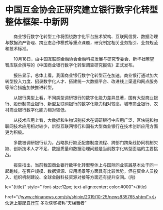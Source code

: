 # 中国互金协会正研究建立银行数字化转型整体框架-中新网

　　商业银行数字化转型工作将围绕数字化平台技术架构、互联网信贷、数据治理与数据资产管理、跨业态合作模式等重点课题，研究制定相关业务指引、业务规范和技术标准。

　　10月18日，由中国互联网金融协会金融科技发展与研究专委会、新华社瞭望智库联合撰写的《中国商业银行数字化转型调查研究报告》正式发布。

　　报告显示，总体上看，我国商业银行数字化转型正在加速。商业银行通过加大转型投入力度、招录数字化人才、搭建统一大数据平台、改进线上渠道和网点服务等综合措施加快推进转型。

　　从银行类型上看，不同类型调研银行的数字化能力差异显著，国有大型商业银行、股份制商业银行、新型互联网银行的数字化能力相对较高，城市商业银行、农村商业银行数字化能力相对较低。

　　从技术应用上看，大数据和生物识别技术在调研银行中应用广泛，区块链和物联网技术应用相对较少，新型互联网银行和国有大型商业银行在技术创新应用方面更为积极。

　　多数被调研银行认为，战略执行缺乏配套制度流程、跨部门跨条线协同机制欠缺、创新技术人才不足、数据质量和数据治理问题是当前数字化转型面临的主要挑战。

　　报告指出，当前我国商业银行数字化转型整体上与国际同业实践基本处于同一起跑线，在客户规模、数据资源、应用场景等方面具有比较优势，但在资金人员投入、组织机制建设、全球金融科技资源对接等方面还有提升空间。(完)

le="{title}" style=" font-size:12px; text-align:center; color:#000">{title}

href="//www.chinanews.com/sh/shipin/2019/10-25/news835765.shtml">小伙迷上攀爬自行车 多次获奖被称“天梯舞者”
